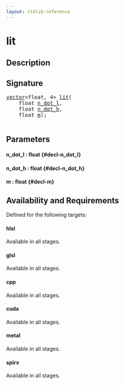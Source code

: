 ```yaml
---
layout: stdlib-reference
---
```


# lit

## Description





## Signature 

<pre>
<a href="/stdlib-reference/types/vector/index">vector</a>&lt;float, 4&gt; <a href="/stdlib-reference/global-decls/lit">lit</a>(
    float <a href="/stdlib-reference/global-decls/lit#decl-n_dot_l" class="code_param">n_dot_l</a>,
    float <a href="/stdlib-reference/global-decls/lit#decl-n_dot_h" class="code_param">n_dot_h</a>,
    float <a href="/stdlib-reference/global-decls/lit#decl-m" class="code_param">m</a>);

</pre>

## Parameters

#### n\_dot\_l  : float {#decl-n_dot_l}
#### n\_dot\_h  : float {#decl-n_dot_h}
#### m  : float {#decl-m}

## Availability and Requirements

Defined for the following targets:

#### hlsl
Available in all stages.

#### glsl
Available in all stages.

#### cpp
Available in all stages.

#### cuda
Available in all stages.

#### metal
Available in all stages.

#### spirv
Available in all stages.



